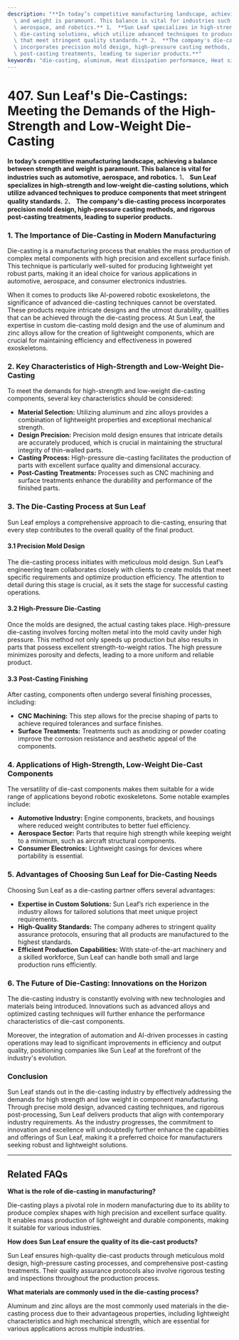 ```yaml
---
description: "**In today’s competitive manufacturing landscape, achieving a balance between strength\
  \ and weight is paramount. This balance is vital for industries such as automotive,\
  \ aerospace, and robotics.** 1、 **Sun Leaf specializes in high-strength and low-weight\
  \ die-casting solutions, which utilize advanced techniques to produce components\
  \ that meet stringent quality standards.** 2、 **The company's die-casting process\
  \ incorporates precision mold design, high-pressure casting methods, and rigorous\
  \ post-casting treatments, leading to superior products.**"
keywords: "die-casting, aluminum, Heat dissipation performance, Heat sink"
---
```

# 407. Sun Leaf's Die-Castings: Meeting the Demands of the High-Strength and Low-Weight Die-Casting

**In today’s competitive manufacturing landscape, achieving a balance between strength and weight is paramount. This balance is vital for industries such as automotive, aerospace, and robotics.** 1、 **Sun Leaf specializes in high-strength and low-weight die-casting solutions, which utilize advanced techniques to produce components that meet stringent quality standards.** 2、 **The company's die-casting process incorporates precision mold design, high-pressure casting methods, and rigorous post-casting treatments, leading to superior products.**

### 1. The Importance of Die-Casting in Modern Manufacturing

Die-casting is a manufacturing process that enables the mass production of complex metal components with high precision and excellent surface finish. This technique is particularly well-suited for producing lightweight yet robust parts, making it an ideal choice for various applications in automotive, aerospace, and consumer electronics industries.

When it comes to products like AI-powered robotic exoskeletons, the significance of advanced die-casting techniques cannot be overstated. These products require intricate designs and the utmost durability, qualities that can be achieved through the die-casting process. At Sun Leaf, the expertise in custom die-casting mold design and the use of aluminum and zinc alloys allow for the creation of lightweight components, which are crucial for maintaining efficiency and effectiveness in powered exoskeletons.

### 2. Key Characteristics of High-Strength and Low-Weight Die-Casting

To meet the demands for high-strength and low-weight die-casting components, several key characteristics should be considered:

- **Material Selection:** Utilizing aluminum and zinc alloys provides a combination of lightweight properties and exceptional mechanical strength.
- **Design Precision:** Precision mold design ensures that intricate details are accurately produced, which is crucial in maintaining the structural integrity of thin-walled parts.
- **Casting Process:** High-pressure die-casting facilitates the production of parts with excellent surface quality and dimensional accuracy.
- **Post-Casting Treatments:** Processes such as CNC machining and surface treatments enhance the durability and performance of the finished parts.

### 3. The Die-Casting Process at Sun Leaf

Sun Leaf employs a comprehensive approach to die-casting, ensuring that every step contributes to the overall quality of the final product.

#### 3.1 Precision Mold Design

The die-casting process initiates with meticulous mold design. Sun Leaf’s engineering team collaborates closely with clients to create molds that meet specific requirements and optimize production efficiency. The attention to detail during this stage is crucial, as it sets the stage for successful casting operations.

#### 3.2 High-Pressure Die-Casting

Once the molds are designed, the actual casting takes place. High-pressure die-casting involves forcing molten metal into the mold cavity under high pressure. This method not only speeds up production but also results in parts that possess excellent strength-to-weight ratios. The high pressure minimizes porosity and defects, leading to a more uniform and reliable product.

#### 3.3 Post-Casting Finishing

After casting, components often undergo several finishing processes, including:

- **CNC Machining:** This step allows for the precise shaping of parts to achieve required tolerances and surface finishes.
- **Surface Treatments:** Treatments such as anodizing or powder coating improve the corrosion resistance and aesthetic appeal of the components. 

### 4. Applications of High-Strength, Low-Weight Die-Cast Components

The versatility of die-cast components makes them suitable for a wide range of applications beyond robotic exoskeletons. Some notable examples include:

- **Automotive Industry:** Engine components, brackets, and housings where reduced weight contributes to better fuel efficiency.
- **Aerospace Sector:** Parts that require high strength while keeping weight to a minimum, such as aircraft structural components.
- **Consumer Electronics:** Lightweight casings for devices where portability is essential.

### 5. Advantages of Choosing Sun Leaf for Die-Casting Needs

Choosing Sun Leaf as a die-casting partner offers several advantages:

- **Expertise in Custom Solutions:** Sun Leaf’s rich experience in the industry allows for tailored solutions that meet unique project requirements.
- **High-Quality Standards:** The company adheres to stringent quality assurance protocols, ensuring that all products are manufactured to the highest standards.
- **Efficient Production Capabilities:** With state-of-the-art machinery and a skilled workforce, Sun Leaf can handle both small and large production runs efficiently.

### 6. The Future of Die-Casting: Innovations on the Horizon

The die-casting industry is constantly evolving with new technologies and materials being introduced. Innovations such as advanced alloys and optimized casting techniques will further enhance the performance characteristics of die-cast components. 

Moreover, the integration of automation and AI-driven processes in casting operations may lead to significant improvements in efficiency and output quality, positioning companies like Sun Leaf at the forefront of the industry's evolution. 

### Conclusion

Sun Leaf stands out in the die-casting industry by effectively addressing the demands for high strength and low weight in component manufacturing. Through precise mold design, advanced casting techniques, and rigorous post-processing, Sun Leaf delivers products that align with contemporary industry requirements. As the industry progresses, the commitment to innovation and excellence will undoubtedly further enhance the capabilities and offerings of Sun Leaf, making it a preferred choice for manufacturers seeking robust and lightweight solutions.

---

## Related FAQs

**What is the role of die-casting in manufacturing?**

Die-casting plays a pivotal role in modern manufacturing due to its ability to produce complex shapes with high precision and excellent surface quality. It enables mass production of lightweight and durable components, making it suitable for various industries.

**How does Sun Leaf ensure the quality of its die-cast products?**

Sun Leaf ensures high-quality die-cast products through meticulous mold design, high-pressure casting processes, and comprehensive post-casting treatments. Their quality assurance protocols also involve rigorous testing and inspections throughout the production process.

**What materials are commonly used in the die-casting process?**

Aluminum and zinc alloys are the most commonly used materials in the die-casting process due to their advantageous properties, including lightweight characteristics and high mechanical strength, which are essential for various applications across multiple industries.
